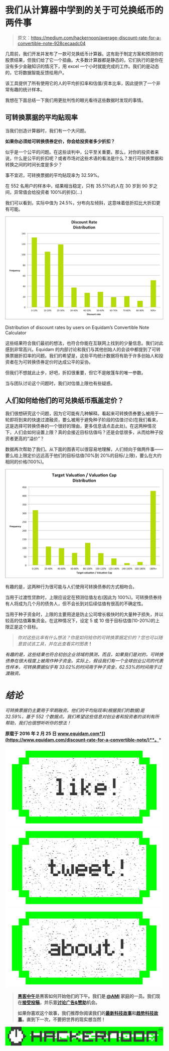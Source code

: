 # 我们从计算器中学到的关于可兑换纸币的两件事

> 原文：<https://medium.com/hackernoon/average-discount-rate-for-a-convertible-note-928cecaadc04>

几周前，我们开发并发布了一款可兑换纸币计算器。这有助于制定方案和预测你的股票结果，但我们给了它一个扭曲。大多数计算器都是静态的，它们执行的是你在没有多少金融知识的情况下，用 excel 一个小时就能完成的工作。我们的是动态的，它将数据智能反馈给用户。

该工具提供了所有使用它的人的平均折扣率和估值/资本比率，因此提供了一个非常有趣的统计样本。

我想在下面总结一下我们用更批判性的眼光看待这些数据时发现的事情。

## 可转换票据的平均贴现率

当我们创造计算器时，我们有一个大问题。

**如果你必须给可转换债券定价，你会给投资者多少折扣？**

似乎是一个公平的问题。在这些谈判中，公平至关重要。那么，对你的投资者来说，什么是公平的折扣呢？或者市场对这些术语的看法是什么？发行可转换票据和转换之间的时间长度是多少？

事不宜迟，可转换票据的平均贴现率为 32.59%。

在 552 名用户的样本中，结果相当稳定，只有 35.51%的人在 30 岁到 90 岁之间，异常值会给投资者 100%的折扣(…)

我们可以看到，实际中值为 24.5%，分布向左倾斜，这意味着低折扣比大折扣更有可能。

![](img/6755dba4f4cf1ea67db6f11624ee679b.png)

Distribution of discount rates by users on Equidam’s Convertible Note Calculator

这些结果符合我们最初的想法，也符合你能在互联网上找到的少量信息。我们对此感到非常高兴。Equidam 的内部讨论和我们与其他创始人的会谈中都提到了可转换票据折扣率的问题。我们的希望是，这些平均统计数据将有助于许多创始人和投资者在为可转换债券定价时达成公平的妥协。

但我们不想就此止步，好吧，折扣很重要，但它不是敞篷车的唯一参数。

当与团队讨论这个问题时，我们对估值上限也有些疑惑。

## 人们如何给他们的可兑换纸币瓶盖定价？

我们很想研究这个问题，因为它可能有几种解释。看起来可转换债券要么被用于一轮即将到来的快速过渡融资，要么被用于避免种子阶段的估值讨论(在我们看来，这是选择可转换债券的一个很好的理由，更多信息请点击此处)。在这两种情况下，人们会如何设置上限？真的会接近目标估值吗？还是会低很多，从而给种子投资者更高的“溢价”？

数据再次帮助了我们。从下面的图表可以很容易地理解，人们倾向于做两件事——要么给上限定价远远高于他们的目标估值(10%到 20%的目标/上限)，要么在大约相同的价格(100%)。

![](img/3a77ec6449ae3f340b38911b784f19e0.png)

有趣的是，这两种行为很可能与人们使用可转换债券的方式相吻合。

当用于过渡性贷款时，上限应设定在预测估值左右(因此为 100%)。可转换债券持有人将成为几个月的债务人，但不会长到对后续估值有很高的不确定性。

当用于种子资金时，上限的主要用途是防止公司增长极快时的大量种子损失，并以较高的估值筹集资金。在这种情况下，设定 5 或 10 倍于目标估值(10-20%)的上限正是这个目标。

> *你对这些比率有什么想法？你是如何给你的可转换票据定价的？您也可以随意尝试该工具，并在此查看实时图表*[](https://www.equidam.com/convertible-note-calculator/#/index)**！**

*有趣的是，这些结果也符合初创企业领域的猜测，而且，如果我们是对的，可转换债券在很大程度上被用作种子资金。实际上，假设我们有一个全球创业公司的代表性样本，可转换票据似乎有 33.02%的时间用于种子资金，62.53%的时间用于过渡融资。*

# *结论*

*可转换票据仍主要用于早期融资。他们的平均贴现率(根据我们的数据)是 32.59%，基于 552 个数据点。我们希望这些信息对创业者和投资者的谈判有所帮助，我们也很想听听你的想法！*

**原载于 2016 年 2 月 25 日 www.equidam.com*[](https://www.equidam.com/discount-rate-for-a-convertible-note/)**。***

**[![](img/50ef4044ecd4e250b5d50f368b775d38.png)](http://bit.ly/HackernoonFB)****[![](img/979d9a46439d5aebbdcdca574e21dc81.png)](https://goo.gl/k7XYbx)****[![](img/2930ba6bd2c12218fdbbf7e02c8746ff.png)](https://goo.gl/4ofytp)**

> **[黑客中午](http://bit.ly/Hackernoon)是黑客如何开始他们的下午。我们是 [@AMI](http://bit.ly/atAMIatAMI) 家庭的一员。我们现在[接受投稿](http://bit.ly/hackernoonsubmission)，并乐意[讨论广告&赞助](mailto:partners@amipublications.com)机会。**
> 
> **如果你喜欢这个故事，我们推荐你阅读我们的[最新科技故事](http://bit.ly/hackernoonlatestt)和[趋势科技故事](https://hackernoon.com/trending)。直到下一次，不要把世界的现实想当然！**

**[![](img/be0ca55ba73a573dce11effb2ee80d56.png)](https://goo.gl/Ahtev1)**